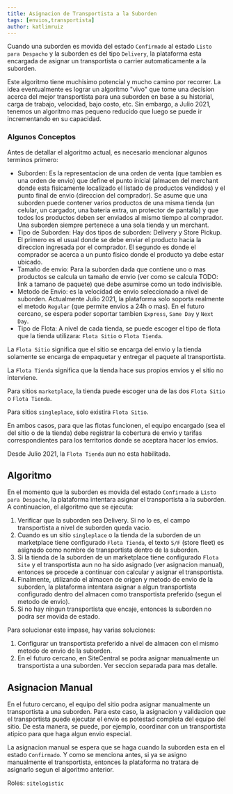 ```yaml
---
title: Asignacion de Transportista a la Suborden
tags: [envios,transportista]
author: katlimruiz
---
```


Cuando una suborden es movida del estado `Confirmado` al estado `Listo para Despacho` y la suborden es del tipo `Delivery`, la plataforma esta encargada de asignar un transportista o carrier automaticamente a la suborden.

Este algoritmo tiene muchisimo potencial y mucho camino por recorrer. La idea eventualmente es lograr un algoritmo "vivo" que tome una decision acerca del mejor transportista para una suborden en base a su historial, carga de trabajo, velocidad, bajo costo, etc. Sin embargo, a Julio 2021, tenemos un algoritmo mas pequeno reducido que luego se puede ir incrementando en su capacidad.

### Algunos Conceptos
Antes de detallar el algoritmo actual, es necesario mencionar algunos terminos primero:
- Suborden: Es la representacion de una orden de venta (que tambien es una orden de envio) que define el punto inicial (almacen del merchant donde esta fisicamente localizado el listado de productos vendidos) y el punto final de envio (direccion del comprador). Se asume que una suborden puede contener varios productos de una misma tienda (un celular, un cargador, una bateria extra, un protector de pantalla) y que todos los productos deben ser enviados al mismo tiempo al comprador. Una suborden siempre pertenece a una sola tienda y un merchant.
- Tipo de Suborden: Hay dos tipos de suborden: Delivery y Store Pickup. El primero es el usual donde se debe enviar el producto hacia la direccion ingresada por el comprador. El segundo es donde el comprador se acerca a un punto fisico donde el producto ya debe estar ubicado.
- Tamaño de envio: Para la suborden dada que contiene uno o mas productos se calcula un tamaño de envio (ver como se calcula TODO: link a tamano de paquete) que debe asumirse como un todo indivisible.
- Metodo de Envio: es la velocidad de envio seleccionado a nivel de suborden. Actualmente Julio 2021, la plataforma solo soporta realmente el metodo `Regular` (que permite envios a 24h o mas). En el futuro cercano, se espera poder soportar tambien `Express`, `Same Day` y `Next Day`.
- Tipo de Flota: A nivel de cada tienda, se puede escoger el tipo de flota que la tienda utilizara: `Flota Sitio` o `Flota Tienda`.

La `Flota Sitio` significa que el sitio se encarga del envio y la tienda solamente se encarga de empaquetar y entregar el paquete al transportista.

La `Flota Tienda` significa que la tienda hace sus propios envios y el sitio no interviene.

Para sitios `marketplace`, la tienda puede escoger una de las dos `Flota Sitio` o `Flota Tienda`.

Para sitios `singleplace`, solo existira `Flota Sitio`.

En ambos casos, para que las flotas funcionen, el equipo encargado (sea el del sitio o de la tienda) debe registrar la cobertura de envio y tarifas correspondientes para los territorios donde se aceptara hacer los envios.

Desde Julio 2021, la `Flota Tienda` aun no esta habilitada.

## Algoritmo
En el momento que la suborden es movida del estado `Confirmado` a `Listo para Despacho`, la plataforma intentara asignar el transportista a la suborden. A continuacion, el algoritmo que se ejecuta:

1. Verificar que la suborden sea Delivery. Si no lo es, el campo transportista a nivel de suborden queda vacio.
2. Cuando es un sitio `singleplace` o la tienda de la suborden de un marketplace tiene configurado `Flota Tienda`, el texto `S/F` (store fleet) es asignado como nombre de transportista dentro de la suborden.
3. Si la tienda de la suborden de un marketplace tiene configurado `Flota Site` y el transportista aun no ha sido asignado (ver asignacion manual), entonces se procede a continuar con calcular y asignar el transportista.
4. Finalmente, utilizando el almacen de origen y metodo de envio de la suborden, la plataforma intentara asignar a algun transportista configurado dentro del almacen como transportista preferido (segun el metodo de envio).
5. Si no hay ningun transportista que encaje, entonces la suborden no podra ser movida de estado.

Para solucionar este impase, hay varias soluciones:
1. Configurar un transportista preferido a nivel de almacen con el mismo metodo de envio de la suborden.
2. En el futuro cercano, en SiteCentral se podra asignar manualmente un transportista a una suborden. Ver seccion separada para mas detalle.

## Asignacion Manual
En el futuro cercano, el equipo del sitio podra asignar manualmente un transportista a una suborden. Para este caso, la asignacion y validacion que el transportista puede ejecutar el envio es potestad completa del equipo del sitio. De esta manera, se puede, por ejemplo, coordinar con un transportista atipico para que haga algun envio especial.

La asignacion manual se espera que se haga cuando la suborden esta en el estado `Confirmado`. Y como se menciona antes, si ya se asigno manualmente el transportista, entonces la plataforma no tratara de asignarlo segun el algoritmo anterior.

Roles: `sitelogistic`
